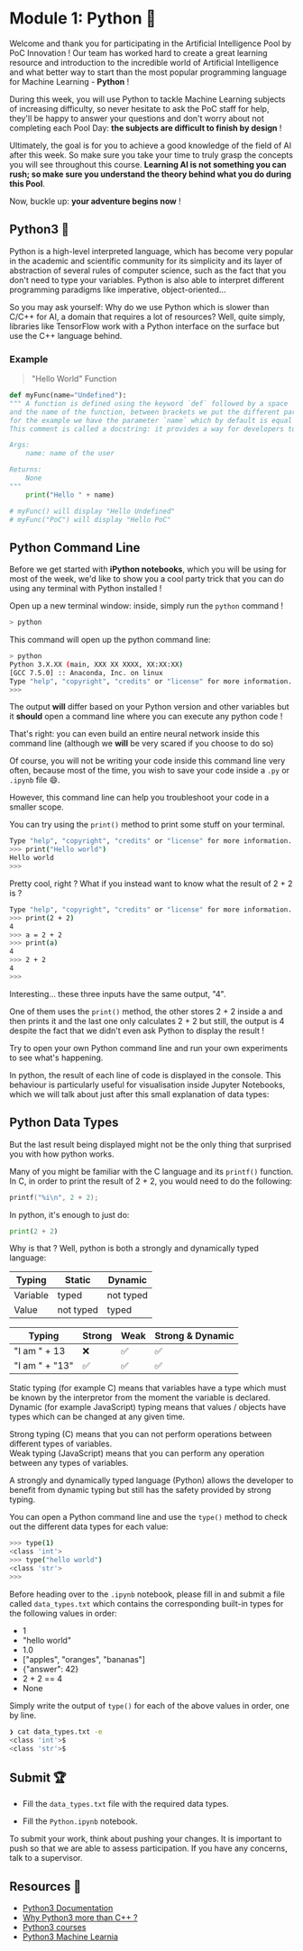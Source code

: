 # Module 1: Python 📓

Welcome and thank you for participating in the Artificial Intelligence Pool by PoC Innovation ! Our team has worked hard to create a great learning resource and introduction to the incredible world of Artificial Intelligence and what better way to start than the most popular programming language for Machine Learning - **Python** !

During this week, you will use Python to tackle Machine Learning subjects of increasing difficulty, so never hesitate to ask the PoC staff for help, they'll be happy to answer your questions and don't worry about not completing each Pool Day: **the subjects are difficult to finish by design** !

Ultimately, the goal is for you to achieve a good knowledge of the field of AI after this week. So make sure you take your time to truly grasp the concepts you will see throughout this course. **Learning AI is not something you can rush; so make sure you understand the theory behind what you do during this Pool**.

Now, buckle up: **your adventure begins now** !


## Python3 🐍

Python is a high-level interpreted language, which has become very popular in the academic and scientific community for its simplicity and its layer of abstraction of several rules of computer science, such as the fact that you don't need to type your variables. Python is also able to interpret different programming paradigms like imperative, object-oriented...

So you may ask yourself: Why do we use Python which is slower than C/C++ for AI, a domain that requires a lot of resources?
Well, quite simply, libraries like TensorFlow work with a Python interface on the surface but use the C++ language behind.

### Example

> "Hello World" Function

```py
def myFunc(name="Undefined"):
""" A function is defined using the keyword `def` followed by a space
and the name of the function, between brackets we put the different parameters
for the example we have the parameter `name` which by default is equal to Undefined.
This comment is called a docstring: it provides a way for developers to explain the usage of a function / class / etc. so that other developers can understand how to use them. For a function, you'll generally find the required arguments as well as the returned values and maybe some usage examples.

Args:
    name: name of the user

Returns:
    None
"""
    print("Hello " + name)

# myFunc() will display "Hello Undefined"
# myFunc("PoC") will display "Hello PoC"

```

## Python Command Line

Before we get started with **iPython notebooks**, which you will be using for most of the week, we'd like to show you a cool party trick that you can do using any terminal with Python installed !

Open up a new terminal window: inside, simply run the `python` command !

```bash
> python
```

This command will open up the python command line:

```bash
> python
Python 3.X.XX (main, XXX XX XXXX, XX:XX:XX) 
[GCC 7.5.0] :: Anaconda, Inc. on linux
Type "help", "copyright", "credits" or "license" for more information.
>>> 
```

The output **will** differ based on your Python version and other variables but it **should** open a command line where you can execute any python code !

That's right: you can even build an entire neural network inside this command line (although we **will** be very scared if you choose to do so)

Of course, you will not be writing your code inside this command line very often, because most of the time, you wish to save your code inside a `.py` or `.ipynb` file 😄.

However, this command line can help you troubleshoot your code in a smaller scope.

You can try using the `print()` method to print some stuff on your terminal.

```bash
Type "help", "copyright", "credits" or "license" for more information.
>>> print("Hello world")
Hello world
>>> 
```

Pretty cool, right ? What if you instead want to know what the result of 2 + 2 is ?

```bash
Type "help", "copyright", "credits" or "license" for more information.
>>> print(2 + 2)
4
>>> a = 2 + 2
>>> print(a)
4
>>> 2 + 2
4
>>> 
```

Interesting... these three inputs have the same output, "4".

One of them uses the `print()` method, the other stores 2 + 2 inside a and then prints it and the last one only calculates 2 + 2 but still, the output is 4 despite the fact that we didn't even ask Python to display the result !

Try to open your own Python command line and run your own experiments to see what's happening.

In python, the result of each line of code is displayed in the console. This behaviour is particularly useful for visualisation inside Jupyter Notebooks, which we will talk about just after this small explanation of data types:

## Python Data Types

But the last result being displayed might not be the only thing that surprised you with how python works.

Many of you might be familiar with the C language and its `printf()` function. In C, in order to print the result of 2 + 2, you would need to do the following:

```c
printf("%i\n", 2 + 2);
```

In python, it's enough to just do:

```py
print(2 + 2)
```

Why is that ? Well, python is both a strongly and dynamically typed language:

| Typing         | Static    | Dynamic     |
|----------------|-----------|-------------|
| Variable       | typed     | not typed   |
| Value          | not typed | typed       | 

| Typing         | Strong | Weak | Strong & Dynamic |
|----------------|--------|------|------------------|
| "I am " + 13   | ❌     | ✅   | ✅               |
| "I am " + "13" | ✅     | ✅   | ✅               |

Static typing (for example C) means that variables have a type which must be known by the interpretor from the moment the variable is declared.\
Dynamic (for example JavaScript) typing means that values / objects have types which can be changed at any given time.

Strong typing (C) means that you can not perform operations between different types of variables.\
Weak typing (JavaScript) means that you can perform any operation between any types of variables.

A strongly and dynamically typed language (Python) allows the developer to benefit from dynamic typing but still has the safety provided by strong typing.

You can open a Python command line and use the `type()` method to check out the different data types for each value:

```bash
>>> type(1)
<class 'int'>
>>> type("hello world")
<class 'str'>
>>> 
```

Before heading over to the `.ipynb` notebook, please fill in and submit a file called `data_types.txt` which contains the corresponding built-in types for the following values in order:

- 1
- "hello world"
- 1.0
- ["apples", "oranges", "bananas"]
- {"answer": 42}
- 2 + 2 == 4
- None

Simply write the output of `type()` for each of the above values in order, one by line.

```bash
❯ cat data_types.txt -e
<class 'int'>$
<class 'str'>$
```

## Submit 🏆

- Fill the `data_types.txt` file with the required data types.

- Fill the ``Python.ipynb`` notebook.

To submit your work, think about pushing your changes. It is important to push so that we are able to assess participation.
If you have any concerns, talk to a supervisor.

## Resources 📖

 - [Python3 Documentation](https://docs.python.org/3/)
 - [Why Python3 more than C++ ?](https://fr.quora.com/Pourquoi-Python-est-tr%C3%A8s-utilis%C3%A9-en-IA-Big-Data-alors-quil-nest-pas-le-plus-performant-en-rapidit%C3%A9-de-calcul)
 - [Python3 courses](https://courspython.com/introduction-python.html)
 - [Python3 Machine Learnia](https://www.youtube.com/watch?v=82KLS2C_gNQ)
